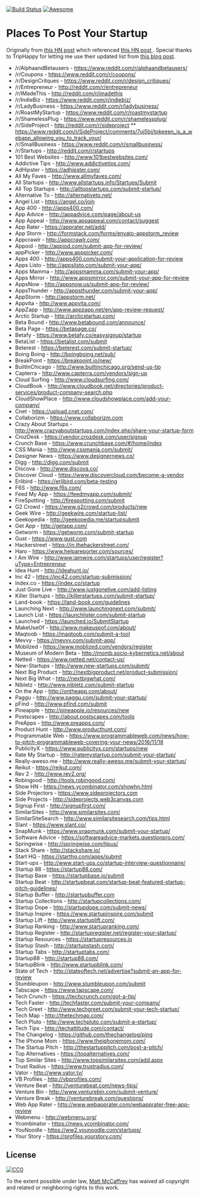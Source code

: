 [![Build Status](https://travis-ci.org/mmccaff/PlacesToPostYourStartup.svg?branch=master)](https://travis-ci.org/mmccaff/PlacesToPostYourStartup) [![Awesome](https://cdn.rawgit.com/sindresorhus/awesome/d7305f38d29fed78fa85652e3a63e154dd8e8829/media/badge.svg)](https://github.com/sindresorhus/awesome)

# Places To Post Your Startup

Originally from [this HN post](https://news.ycombinator.com/item?id=7248460) which referenced [this HN post ](https://news.ycombinator.com/item?id=6492109). Special thanks to TripHappy for letting me use their updated list from [this blog post](https://triphappy.com/blog/131-startup-directories-to-promote-your-startup/1).

* /r/AlphaandBetausers - https://www.reddit.com/r/alphaandbetausers/
* /r/Coupons - https://www.reddit.com/r/coupons/
* /r/DesignCritques - https://www.reddit.com/r/design_critiques/
* /r/Entrepreneur - http://reddit.com/r/entrepreneur
* /r/IMadeThis - http://reddit.com/r/imadethis
* /r/IndieBiz - https://www.reddit.com/r/indiebiz/
* /r/LadyBusiness - https://www.reddit.com/r/ladybusiness/
* /r/RoastMyStartup - https://www.reddit.com/r/roastmystartup
* /r/ShamelessPlug - https://www.reddit.com/r/shamelessplug/
* /r/SideProject - http://reddit.com/r/sideproject
** https://www.reddit.com/r/SideProject/comments/7uj5bi/tokeeen_is_a_webapp_allowing_you_to_track_your/
* /r/SmallBusiness - https://www.reddit.com/r/smallbusiness/
* /r/Startups - http://reddit.com/r/startups
* 101 Best Websites - http://www.101bestwebsites.com/
* Addictive Tips - http://www.addictivetips.com/
* AdHipster - https://adhipster.com/
* All My Faves - http://www.allmyfaves.com/
* All Startups - http://www.allstartups.info/Startups/Submit
* All Top Startups - http://alltopstartups.com/submit-startup/
* Alternative To - http://alternativeto.net/
* Angel List - https://angel.co/join
* App 400 - http://apps400.com/
* App Advice - http://appadvice.com/page/about-us
* App Appeal - http://www.appappeal.com/contact/suggest
* App Rater - https://apprater.net/add/
* App Storm - http://formstack.com/forms/envato-appstorm_review
* Appcrawlr - http://appcrawlr.com/
* Appoid - http://appiod.com/submit-app-for-review/
* appPicker - http://www.apppicker.com/
* Apps 400 - http://apps400.com/submit-your-application-for-review
* Apps Listo - http://appslisto.com/submit-your-app/
* Apps Mamma - http://appsmamma.com/submit-your-app/
* Apps Mirror - http://www.appsmirror.com/submit-your-app-for-review
* AppsNow - http://appsnow.us/submit-app-for-review/
* AppsThunder - http://appsthunder.com/submit-your-app/
* AppStorm - http://appstorm.net/
* Appvita - http://www.appvita.com/
* AppZapp - http://www.appzapp.net/en/app-review-request/
* Arctic Startup - http://arcticstartup.com/
* Beta Bound - http://www.betabound.com/announce/
* Beta Page - https://betapage.co/
* Betafy - https://www.betafy.co/easysignup/startup
* BetaList - https://betalist.com/submit
* Beterest - https://beterest.com/submit-startup/
* Boing Boing - http://boingboing.net/sub/
* BreakPoint - https://breakpoint.io/new/
* BuiltInChicago - http://www.builtinchicago.org/send-us-tip
* Capterra - http://www.capterra.com/vendors/sign-up
* Cloud Surfing - http://www.cloudsurfing.com/
* CloudBook - http://www.cloudbook.net/directories/product-services/product-company-search.php
* CloudShowPlace - http://www.cloudshowplace.com/add-your-company/
* Cnet - https://upload.cnet.com/
* Collaborizm - https://www.collaborizm.com
* Crazy About Startups - http://www.crazyaboutstartups.com/index.php/share-your-startup-form
* CrozDesk - https://vendor.crozdesk.com/user/signup
* Crunch Base - https://www.crunchbase.com/#/home/index
* CSS Mania - http://www.cssmania.com/submit/
* Designer News - https://www.designernews.co/
* Digg - http://digg.com/submit
* Discova - http://www.discova.co/
* Discover Cloud - https://www.discovercloud.com/become-a-vendor
* Erlibird - https://erlibird.com/beta-testing
* F6S - http://www.f6s.com/
* Feed My App - https://feedmyapp.com/submit/
* FireSpotting - http://firespotting.com/submit
* G2 Crowd - https://www.g2crowd.com/products/new
* Geek Wire - http://geekwire.com/startup-list/
* Geekopedia - http://geekopedia.me/startupsubmit
* Get App - http://getapp.com/
* Getworm - https://getworm.com/submit-startup
* Gust - https://www.gust.com
* Hackerstreet - https://in.thehackerstreet.com/
* Haro - https://www.helpareporter.com/sources/
* I Am Wire - http://www.iamwire.com/startups/user/register?uType=Entrepreneur
* Idea Hunt - http://ideahunt.io/
* Inc 42 - https://inc42.com/startup-submission/
* Index.co - https://index.co/startup
* Just Gone Live - http://www.justgonelive.com/add-listing
* Killer Startups - http://killerstartups.com/submit-startup/
* Land-book - https://land-book.com/guidelines
* Launching Next - http://www.launchingnext.com/submit/
* Launch List - https://launchlister.com/submit-startup
* Launched - https://launched.io/SubmitStartup
* MakeUseOf - http://www.makeuseof.com/about/
* Maqtoob - https://maqtoob.com/submit-a-tool
* Mevvy - https://mevvy.com/submit-app/
* Mobilzed - https://www.moblized.com/vendors/register
* Museum of Modern Beta - http://momb.socio-kybernetics.net/about
* Netted - https://www.netted.net/contact-us/
* New-Startups - http://www.new-startups.com/submit/
* Next Big Product - http://nextbigproduct.net/product-submission/
* Next Big What - http://nextbigwhat.com/
* Nibletz - http://www.nibletz.com/submit-startup
* On the App - http://ontheapp.com/about/
* Paggu - http://www.paggu.com/submit-your-startup/
* pFind - http://www.pfind.com/submit
* Pineapple - http://pineapple.io/resources/new
* Postscapes - http://about.postscapes.com/tools
* PreApps - http://www.preapps.com/
* Product Hunt - http://www.producthunt.com/
* Programmable Web - https://www.programmableweb.com/news/how-to-pitch-programmableweb-covering-your-news/2016/11/18
* PublicityX - https://www.publicityx.com/startups/new
* Rate My Startup - http://ratemystartup.com/submit-your-startup/
* Really-aweso.me - http://www.really-aweso.me/submit-your-startup/
* Reikut - https://reikut.com/
* Rev 2 - http://www.rev2.org/
* Robingood - http://tools.robingood.com/
* Show HN - https://news.ycombinator.com/showhn.html
* Side Projectors - https://www.sideprojectors.com
* Side Projects - http://sideprojects.web3canvas.com
* Signup First - http://signupfirst.com/
* SimilarSites - http://www.similarsites.com/
* SimilarSiteSearch - http://www.similarsitesearch.com/tips.html
* Slant - https://www.slant.co/
* SnapMunk - https://www.snapmunk.com/submit-your-startup/
* Software Advice - https://softwareadvice-markets.questionpro.com/
* Springwise - http://springwise.com/tipus/
* Stack Share - http://stackshare.io/
* Start HQ - https://starthq.com/apps/submit
* Start-ups - http://www.start-ups.co/startup-interview-questionnaire/
* Startup 88 - https://startup88.com/
* Startup Base - https://startupbase.io/submit
* Startup Beat - http://startupbeat.com/startup-beat-featured-startup-pitch-guidelines/
* Startup Buffer - http://startupbuffer.com
* Startup Collections - http://startupcollections.com/
* Startup Dope - http://startupdope.com/submit-news/
* Startup Inspire - https://www.startupinspire.com/submit
* Startup Lift - http://www.startuplift.com/
* Startup Ranking - http://www.startupranking.com/
* Startup Register - http://startupregister.net/register-your-startup/
* Startup Resources - https://startupresources.io
* Startup Stash - http://startupstash.com/
* Startup Tabs - http://startuptabs.com/
* Startup88 - http://startup88.com/
* StartupBlink - http://www.startupblink.com/
* State of Tech - http://stateoftech.net/advertise?submit-an-app-for-review
* Stumbleupon - http://www.stumbleupon.com/submit
* Tabscape - https://www.tapscape.com/
* Tech Crunch - https://techcrunch.com/got-a-tip/
* Tech Faster - http://techfaster.com/submit-your-company/
* Tech Greet - http://www.techgreet.com/submit-your-tech-startup/
* Tech Map - http://thetechmap.com/
* Tech Pluto - http://www.techpluto.com/submit-a-startup/
* Tech Tips - http://techattitude.com/contact/
* The Changelog - https://github.com/thechangelog/ping
* The iPhone Mom - https://www.theiphonemom.com/
* The Startup Pitch - http://thestartuppitch.com/post-a-pitch/
* Top Alternatives - https://topalternatives.com/
* Top Similar Sites - http://www.topsimilarsites.com/add.aspx
* Trust Radius - https://www.trustradius.com/
* Vator - http://www.vator.tv/
* VB Profiles - http://vbprofiles.com/
* Venture Beat - http://venturebeat.com/news-tips/
* Venture Bin - http://www.venturebin.com/submit-venture/
* Venture Break - http://venturebreak.com/questions/
* Web App Rater - http://www.webapprater.com/webapprater-free-app-review
* Webmenu - http://webmenu.org/
* Ycombinator - https://news.ycombinator.com/
* YouNoodle - https://ww2.younoodle.com/startups/
* Your Story - https://profiles.yourstory.com/

## License

[![CC0](http://i.creativecommons.org/p/zero/1.0/88x31.png)](http://creativecommons.org/publicdomain/zero/1.0/)

To the extent possible under law, [Matt McCaffrey](http://www.mattmccaffrey.com/) has waived all copyright and related or neighboring rights to this work.
